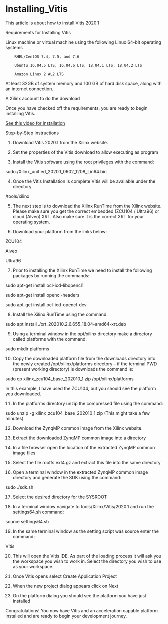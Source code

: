 # Installing_Vitis
This article is about how to install Vitis 2020.1

Requirements for Installing Vitis

Linux machine or virtual machine using the following Linux 64-bit operating systems 

		RHEL/CentOS 7.4, 7.5, and 7.6

		Ubuntu 16.04.5 LTS, 16.04.6 LTS, 18.04.1 LTS, 18.04.2 LTS

		Amazon Linux 2 AL2 LTS

At least 32GB of system memory and 100 GB of hard disk space, along with an internet connection. 

A Xilinx account to do the download


Once you have checked off the requirements, you are ready to begin installing Vitis. 

<a href="https://youtu.be/9Jx-Guvl52U"> See this video for installation </a>

Step-by-Step Instructions

 

1. Download Vitis 2020.1 from the Xilinx website.

 


2. Set the properties of the Vitis download to allow executing as program



 

3. Install the Vitis software using the root privileges with the command:

 

sudo./Xilinx_unified_2020.1_0602_1208_Lin64.bin 


4. Once the Vitis Installation is complete Vitis will be available under the directory 

 /tools/xilinx

 


5. The next step is to download the Xilinx RunTime from the Xilinx website. Please make sure you get the correct embedded (ZCU104 / Ultra96) or cloud (Alveo) XRT. Also make sure it is the correct XRT for your operating system.

 


6.  Download your platform from the links below:

ZCU104 

Alveo 

Ultra96

 

7. Prior to installing the Xilinx RunTime we need to install the following packages by running the commands: 

 

sudo apt-get install ocl-icd-libopencl1

sudo apt-get install opencl-headers

sudo apt-get install ocl-icd-opencl-dev


8. Install the Xilinx RunTime using the command:


sudo apt install ./xrt_202010.2.6.655_18.04-amd64-xrt.deb


9. Using a terminal window in the opt/xilinx directory make a directory called platforms with the command: 

 

sudo mkdir platforms

 

10. Copy the downloaded platform file from the downloads directory into the newly created /opt/xilinx/platforms directory – if the terminal PWD (present working directory) is downloads the command is:


sudo cp xilinx_zcu104_base_202010_1.zip /opt/xilinx/platforms

In this example, I have used the ZCU104, but you should see the platform you downloaded. 

 


11. In the platforms directory unzip the compressed file using the command:

 

sudo unzip -g xilinx_zcu104_base_202010_1.zip 
(This might take a few minutes) 


 

12. Download the ZynqMP common image from the Xilinx website.


 

13. Extract the downloaded ZynqMP common image into a directory 

 



 

14. In a file browser open the location of the extracted ZynqMP common image files

 

 

15. Select the file rootfs.ext4.gz and extract this file into the same directory

 


 

16. Open a terminal window in the extracted ZynqMP common image directory and generate the SDK using the command:

 

sudo ./sdk.sh 
 

17. Select the desired directory for the SYSROOT

 



 

18. In a terminal window navigate to tools/Xilinx/Vitis/2020.1 and run the settings64.sh command:


source settings64.sh 


19. In the same terminal window as the setting script was source enter the command:

 

Vitis
 


20. This will open the Vitis IDE. As part of the loading process it will ask you the workspace you wish to work in. Select the directory you wish to use as your workspace.


 

21. Once Vitis opens select Create Application Project 


 


22. When the new project dialog appears click on Next




23. On the platform dialog you should see the platform you have just installed 



 

Congratulations! You now have Vitis and an acceleration capable platform installed and are ready to begin your development journey. 

 
